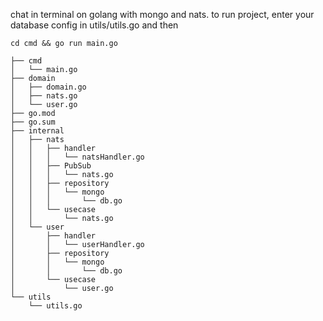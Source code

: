 chat in terminal on golang with mongo and nats.
to run project, enter your database config in utils/utils.go and then
```
cd cmd && go run main.go
```
```
├── cmd
│   └── main.go
├── domain
│   ├── domain.go
│   ├── nats.go
│   └── user.go
├── go.mod
├── go.sum
├── internal
│   ├── nats
│   │   ├── handler
│   │   │   └── natsHandler.go
│   │   ├── PubSub
│   │   │   └── nats.go
│   │   ├── repository
│   │   │   └── mongo
│   │   │       └── db.go
│   │   └── usecase
│   │       └── nats.go
│   └── user
│       ├── handler
│       │   └── userHandler.go
│       ├── repository
│       │   └── mongo
│       │       └── db.go
│       └── usecase
│           └── user.go
└── utils
    └── utils.go
```
